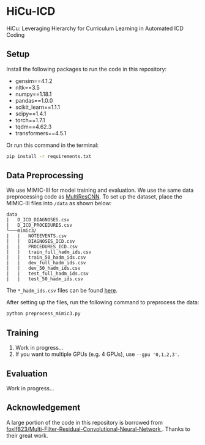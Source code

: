 # HiCu-ICD
HiCu: Leveraging Hierarchy for Curriculum Learning in Automated ICD Coding

Setup
-----
Install the following packages to run the code in this repository:
* gensim==4.1.2
* nltk==3.5
* numpy==1.18.1
* pandas==1.0.0
* scikit_learn==1.1.1
* scipy==1.4.1
* torch==1.7.1
* tqdm==4.62.3
* transformers==4.5.1

Or run this command in the terminal:
```bash
pip install -r requirements.txt
```

Data Preprocessing
-----
We use MIMIC-III for model training and evaluation. We use the same data preprocessing code as [MultiResCNN](https://github.com/foxlf823/Multi-Filter-Residual-Convolutional-Neural-Network). To set up the dataset, place the MIMIC-III files into `/data` as shown below:
```
data
|   D_ICD_DIAGNOSES.csv
|   D_ICD_PROCEDURES.csv
└───mimic3/
|   |   NOTEEVENTS.csv
|   |   DIAGNOSES_ICD.csv
|   |   PROCEDURES_ICD.csv
|   |   train_full_hadm_ids.csv
|   |   train_50_hadm_ids.csv
|   |   dev_full_hadm_ids.csv
|   |   dev_50_hadm_ids.csv
|   |   test_full_hadm_ids.csv
|   |   test_50_hadm_ids.csv
```
The `*_hadm_ids.csv` files can be found [here](https://github.com/jamesmullenbach/caml-mimic/tree/master/mimicdata/mimic3).

After setting up the files, run the following command to preprocess the data:
```sh
python preprocess_mimic3.py
```

Training
-----
1. Work in progress...
2. If you want to multiple GPUs (e.g. 4 GPUs), use `--gpu '0,1,2,3'`.

Evaluation
-----
Work in progress...

Acknowledgement
-----
A large portion of the code in this repository is borrowed from [foxlf823/Multi-Filter-Residual-Convolutional-Neural-Network
](https://github.com/foxlf823/Multi-Filter-Residual-Convolutional-Neural-Network). Thanks to their great work.
